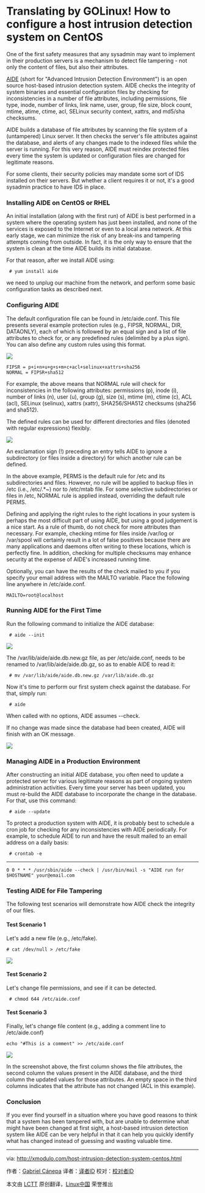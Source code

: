 Translating by GOLinux!
How to configure a host intrusion detection system on CentOS
================================================================================
One of the first safety measures that any sysadmin may want to implement in their production servers is a mechanism to detect file tampering - not only the content of files, but also their attributes.

[AIDE][1] (short for "Advanced Intrusion Detection Environment") is an open source host-based intrusion detection system. AIDE checks the integrity of system binaries and essential configuration files by checking for inconsistencies in a number of file attributes, including permissions, file type, inode, number of links, link name, user, group, file size, block count, mtime, atime, ctime, acl, SELinux security context, xattrs, and md5/sha checksums.

AIDE builds a database of file attributes by scanning the file system of a (untampered) Linux server. It then checks the server's file attributes against the database, and alerts of any changes made to the indexed files while the server is running. For this very reason, AIDE must reindex protected files every time the system is updated or configuration files are changed for legitimate reasons.

For some clients, their security policies may mandate some sort of IDS installed on their servers. But whether a client requires it or not, it's a good sysadmin practice to have IDS in place.

### Installing AIDE on CentOS or RHEL ###

An initial installation (along with the first run) of AIDE is best performed in a system where the operating system has just been installed, and none of the services is exposed to the Internet or even to a local area network. At this early stage, we can minimize the risk of any break-ins and tampering attempts coming from outside. In fact, it is the only way to ensure that the system is clean at the time AIDE builds its initial database.

For that reason, after we install AIDE using:

     # yum install aide 

we need to unplug our machine from the network, and perform some basic configuration tasks as described next.

### Configuring AIDE ###

The default configuration file can be found in /etc/aide.conf. This file presents several example protection rules (e.g., FIPSR, NORMAL, DIR, DATAONLY), each of which is followed by an equal sign and a list of file attributes to check for, or any predefined rules (delimited by a plus sign). You can also define any custom rules using this format.

![](https://farm3.staticflickr.com/2947/15446746115_7d0a291b0a_o.png)

    FIPSR = p+i+n+u+g+s+m+c+acl+selinux+xattrs+sha256
    NORMAL = FIPSR+sha512

For example, the above means that NORMAL rule will check for inconsistencies in the following attributes: permissions (p), inode (i), number of links (n), user (u), group (g), size (s), mtime (m), ctime (c), ACL (acl), SELinux (selinux), xattrs (xattr), SHA256/SHA512 checksums (sha256 and sha512).

The defined rules can be used for different directories and files (denoted with regular expressions) flexibly.

![](https://farm6.staticflickr.com/5601/15259978179_f93b757c56_o.png)

An exclamation sign (!) preceding an entry tells AIDE to ignore a subdirectory (or files inside a directory) for which another rule can be defined.

In the above example, PERMS is the default rule for /etc and its subdirectories and files. However, no rule will be applied to backup files in /etc (i.e., /etc/.*~) nor to /etc/mtab file. For some selective subdirectories or files in /etc, NORMAL rule is applied instead, overriding the default rule PERMS.

Defining and applying the right rules to the right locations in your system is perhaps the most difficult part of using AIDE, but using a good judgement is a nice start. As a rule of thumb, do not check for more attributes than necessary. For example, checking mtime for files inside /var/log or /var/spool will certainly result in a lot of false positives because there are many applications and daemons often writing to these locations, which is perfectly fine. In addition, checking for multiple checksums may enhance security at the expense of AIDE's increased running time.

Optionally, you can have the results of the check mailed to you if you specify your email address with the MAILTO variable. Place the following line anywhere in /etc/aide.conf.

    MAILTO=root@localhost

### Running AIDE for the First Time ###

Run the following command to initialize the AIDE database:

     # aide --init 

![](https://farm3.staticflickr.com/2942/15446399402_198472e983_o.png)

The /var/lib/aide/aide.db.new.gz file, as per /etc/aide.conf, needs to be renamed to /var/lib/aide/aide.db.gz, so as to enable AIDE to read it:

     # mv /var/lib/aide/aide.db.new.gz /var/lib/aide.db.gz 

Now it's time to perform our first system check against the database. For that, simply run:

     # aide 

When called with no options, AIDE assumes --check.

If no change was made since the database had been created, AIDE will finish with an OK message.

![](https://farm3.staticflickr.com/2948/15260041950_f568b3996a_o.png)

### Managing AIDE in a Production Environment ###

After constructing an initial AIDE database, you often need to update a protected server for various legitimate reasons as part of ongoing system administration activities. Every time your server has been updated, you must re-build the AIDE database to incorporate the change in the database. For that, use this command:

     # aide --update 

To protect a production system with AIDE, it is probably best to schedule a cron job for checking for any inconsistencies with AIDE periodically. For example, to schedule AIDE to run and have the result mailed to an email address on a daily basis:

     # crontab -e 

----------

    0 0 * * * /usr/sbin/aide --check | /usr/bin/mail -s "AIDE run for $HOSTNAME" your@email.com

### Testing AIDE for File Tampering ###

The following test scenarios will demonstrate how AIDE check the integrity of our files.

#### Test Scenario 1 ####

Let's add a new file (e.g., /etc/fake).

    # cat /dev/null > /etc/fake 

![](https://farm3.staticflickr.com/2941/15260140358_f1d758d354_o.png)

#### Test Scenario 2 ####

Let's change file permissions, and see if it can be detected.

     # chmod 644 /etc/aide.conf 

#### Test Scenario 3 ####

Finally, let's change file content (e.g., adding a comment line to /etc/aide.conf)

    echo "#This is a comment" >> /etc/aide.conf 

![](https://farm4.staticflickr.com/3936/15259978229_3ff1ea950e_b.jpg)

In the screenshot above, the first column shows the file attributes, the second column the values present in the AIDE database, and the third column the updated values for those attributes. An empty space in the third columns indicates that the attribute has not changed (ACL in this example).

### Conclusion ###

If you ever find yourself in a situation where you have good reasons to think that a system has been tampered with, but are unable to determine what might have been changed at first sight, a host-based intrusion detection system like AIDE can be very helpful in that it can help you quickly identify what has changed instead of guessing and wasting valuable time. 

--------------------------------------------------------------------------------

via: http://xmodulo.com/host-intrusion-detection-system-centos.html

作者：[Gabriel Cánepa][a]
译者：[译者ID](https://github.com/译者ID)
校对：[校对者ID](https://github.com/校对者ID)

本文由 [LCTT](https://github.com/LCTT/TranslateProject) 原创翻译，[Linux中国](http://linux.cn/) 荣誉推出

[a]:http://xmodulo.com/author/gabriel
[1]:http://aide.sourceforge.net/
